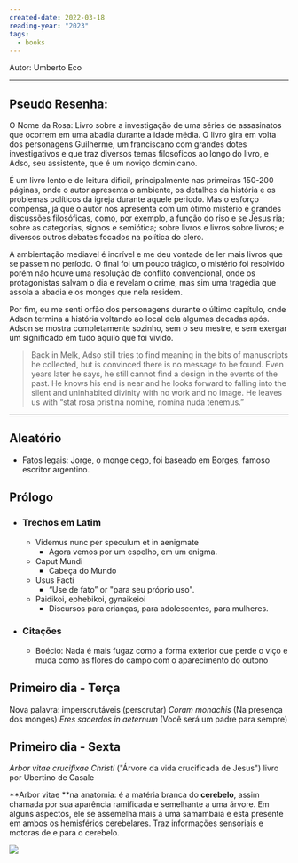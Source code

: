 ```yaml
---
created-date: 2022-03-18
reading-year: "2023"
tags:
  - books
---
```



Autor: Umberto Eco

---


## Pseudo Resenha:
  
O Nome da Rosa: Livro sobre a investigação de uma séries de assasinatos que ocorrem em uma abadia durante a idade média. O livro gira em volta dos personagens Guilherme, um franciscano com grandes dotes investigativos e que traz diversos temas filosoficos ao longo do livro, e Adso, seu assistente, que é um noviço dominicano.  
  
É um livro lento e de leitura difícil, principalmente nas primeiras 150-200 páginas, onde o autor apresenta o ambiente, os detalhes da história e os problemas políticos da igreja durante aquele periodo. Mas o esforço compensa, já que o autor nos apresenta com um ótimo mistério e grandes discussões filosóficas, como, por exemplo, a função do riso e se Jesus ria; sobre as categorias, signos e semiótica; sobre livros e livros sobre livros; e diversos outros debates focados na política do clero.  
  
A ambientação mediavel é incrível e me deu vontade de ler mais livros que se passem no período. O final foi um pouco trágico, o mistério foi resolvido porém não houve uma resolução de conflito convencional, onde os protagonistas salvam o dia e revelam o crime, mas sim uma tragédia que assola a abadia e os monges que nela residem.  
  
Por fim, eu me senti orfão dos personagens durante o último capítulo, onde Adson termina a história voltando ao local dela algumas decadas após. Adson se mostra completamente sozinho, sem o seu mestre, e sem exergar um significado em tudo aquilo que foi vivido.  
  
> Back in Melk, Adso still tries to find meaning in the bits of manuscripts he collected, but is convinced there is no message to be found. Even years later he says, he still cannot find a design in the events of the past. He knows his end is near and he looks forward to falling into the silent and uninhabited divinity with no work and no image. He leaves us with “stat rosa pristina nomine, nomina nuda tenemus.”



---
## Aleatório

- Fatos legais: Jorge, o monge cego, foi baseado em Borges, famoso escritor argentino.  

## Prólogo
- ### Trechos em Latim
	- Videmus nunc per speculum et in aenigmate
		- Agora vemos por um espelho, em um enigma.
	- Caput Mundi
		- Cabeça do Mundo
	- Usus Facti
		- “Use de fato” or "para seu próprio uso".
	- Paidikoi, ephebikoi, gynaikeioi 
		- Discursos para crianças, para adolescentes, para mulheres.

- ### Citações
	- Boécio: Nada é mais fugaz como a forma exterior que perde o viço e muda como as flores do campo com o aparecimento do outono


## Primeiro dia - Terça
Nova palavra: imperscrutáveis (perscrutar)
*Coram monachis* (Na presença dos monges)
*Eres sacerdos in aeternum* (Você será um padre para sempre)

## Primeiro dia - Sexta
_Arbor vitae crucifixae Christi_ ("Árvore da vida crucificada de Jesus") livro por Ubertino de Casale

**Arbor vitae **na anatomia: é a matéria branca do **cerebelo**, assim chamada por sua aparência ramificada e semelhante a uma árvore. Em alguns aspectos, ele se assemelha mais a uma samambaia e está presente em ambos os hemisférios cerebelares. Traz informações sensoriais e motoras de e para o cerebelo.

![](arbor_vitae_anatomy.png)
